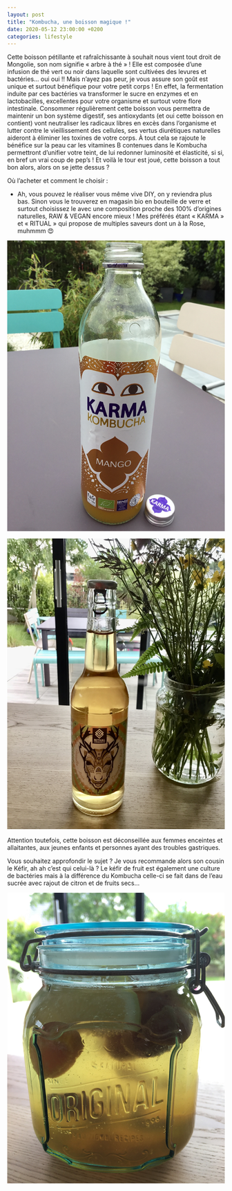 ```yaml
---
layout: post
title: "Kombucha, une boisson magique !"
date: 2020-05-12 23:00:00 +0200
categories: lifestyle
---
```


Cette boisson pétillante et rafraîchissante à souhait nous vient tout droit de Mongolie, son nom signifie « arbre à thé » ! Elle est composée d’une infusion de thé vert ou noir dans laquelle sont cultivées des levures et bactéries... oui oui !! Mais n’ayez pas peur, je vous assure son goût est unique et surtout bénéfique pour votre petit corps ! En effet, la fermentation induite par ces bactéries va transformer le sucre en enzymes et en lactobacilles, excellentes pour votre organisme et surtout votre flore intestinale. Consommer régulièrement cette boisson vous permettra de maintenir un bon système digestif, ses antioxydants (et oui cette boisson en contient) vont neutraliser les radicaux libres en excès dans l’organisme et lutter contre le vieillissement des cellules, ses vertus diurétiques naturelles aideront à éliminer les toxines de votre corps. À tout cela se rajoute le bénéfice sur la peau car les vitamines B contenues dans le Kombucha permettront d’unifier votre teint, de lui redonner luminosité et élasticité, si si, en bref un vrai coup de pep’s ! 
Et voilà le tour est joué, cette boisson a tout bon alors, alors on se jette dessus ?

Où l’acheter et comment le choisir :

- Ah, vous pouvez le réaliser vous même vive DIY, on y reviendra plus bas. Sinon vous le trouverez en magasin bio en bouteille de verre et surtout choisissez le avec une composition proche des 100% d’origines naturelles, RAW & VEGAN encore mieux ! Mes préférés étant « KARMA » et   « RITUAL » qui propose de multiples saveurs dont un à la Rose, muhmmm 😍

![Karma](/photos/karma.jpeg)

![Ritual](/photos/ritual.jpeg)

Attention toutefois, cette boisson est déconseillée aux femmes enceintes et allaitantes, aux jeunes enfants et personnes ayant des troubles gastriques.

Vous souhaitez approfondir le sujet ? Je vous recommande alors son cousin le Kéfir, ah ah c’est qui celui-là ? Le kéfir de fruit est également une culture de bactéries mais à la différence du Kombucha celle-ci se fait dans de l’eau sucrée avec rajout de citron et de fruits secs...

![Kefir](/photos/kefir.jpeg)
